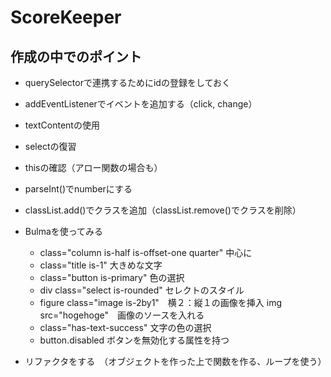 # ScoreKeeper
## 作成の中でのポイント
* querySelectorで連携するためにidの登録をしておく
* addEventListenerでイベントを追加する（click, change）
* textContentの使用
* selectの復習
* thisの確認（アロー関数の場合も）
* parseInt()でnumberにする
* classList.add()でクラスを追加（classList.remove()でクラスを削除）
* Bulmaを使ってみる
  * class="column is-half is-offset-one quarter" 中心に
  * class="title is-1" 大きめな文字
  * class="button is-primary" 色の選択
  * div class="select is-rounded" セレクトのスタイル
  * figure class="image is-2by1"　横２：縦１の画像を挿入
            img src="hogehoge"　画像のソースを入れる
  * class="has-text-success" 文字の色の選択
  * button.disabled ボタンを無効化する属性を持つ

* リファクタをする　（オブジェクトを作った上で関数を作る、ループを使う）
